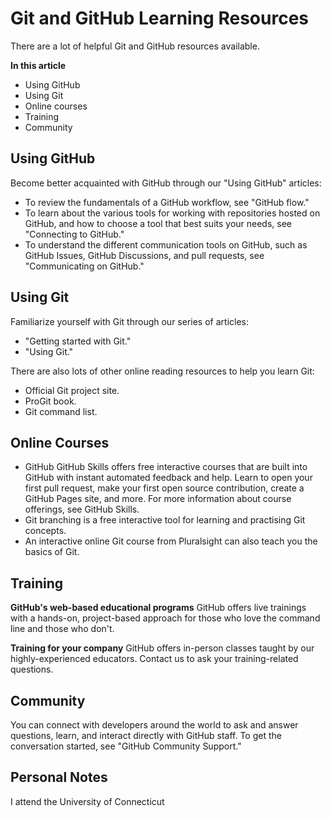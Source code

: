 # Git and GitHub Learning Resources
There are a lot of helpful Git and GitHub resources available.

**In this article**
- Using GitHub
- Using Git
- Online courses
- Training
- Community

## Using GitHub
Become better acquainted with GitHub through our "Using GitHub" articles:
- To review the fundamentals of a GitHub workflow, see "GitHub flow."
- To learn about the various tools for working with repositories hosted on GitHub, and how to choose a tool that best suits your needs, see "Connecting to GitHub."
- To understand the different communication tools on GitHub, such as GitHub Issues, GitHub Discussions, and pull requests, see "Communicating on GitHub."

## Using Git
Familiarize yourself with Git through our series of articles:

* "Getting started with Git."
* "Using Git."

There are also lots of other online reading resources to help you learn Git:

* Official Git project site.
* ProGit book.
* Git command list.

## Online Courses
* GitHub GitHub Skills offers free interactive courses that are built into GitHub with instant automated feedback and help. Learn to open your first pull request, make your first open source contribution, create a GitHub Pages site, and more. For more information about course offerings, see GitHub Skills.
* Git branching is a free interactive tool for learning and practising Git concepts.
* An interactive online Git course from Pluralsight can also teach you the basics of Git.

## Training
**GitHub's web-based educational programs**
GitHub offers live trainings with a hands-on, project-based approach for those who love the command line and those who don't.

**Training for your company**
GitHub offers in-person classes taught by our highly-experienced educators. Contact us to ask your training-related questions.

## Community
You can connect with developers around the world to ask and answer questions, learn, and interact directly with GitHub staff. To get the conversation started, see "GitHub Community Support."

## Personal Notes
I attend the University of Connecticut
